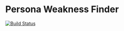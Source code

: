 # Persona Weakness Finder

[![Build Status](https://travis-ci.org/mb2g17/Persona-Weakness-Finder.svg?branch=master)](https://travis-ci.org/mb2g17/Persona-Weakness-Finder)